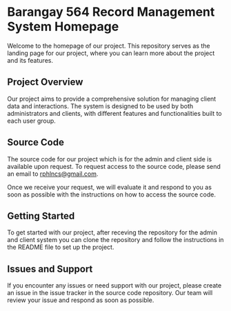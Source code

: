 # Barangay 564 Record Management System Homepage

Welcome to the homepage of our project. This repository serves as the landing page for our project, where you can learn more about the project and its features.

## Project Overview
Our project aims to provide a comprehensive solution for managing client data and interactions. The system is designed to be used by both administrators and clients, with different features and functionalities built to each user group.

## Source Code
The source code for our project which is for the admin and client side is available upon request. To request access to the source code, please send an email to rphlncs@gmail.com.

Once we receive your request, we will evaluate it and respond to you as soon as possible with the instructions on how to access the source code.

## Getting Started
To get started with our project, after receving the repository for the admin and client system you can clone the repository and follow the instructions in the README file to set up the project.

## Issues and Support
If you encounter any issues or need support with our project, please create an issue in the issue tracker in the source code repository. Our team will review your issue and respond as soon as possible.

